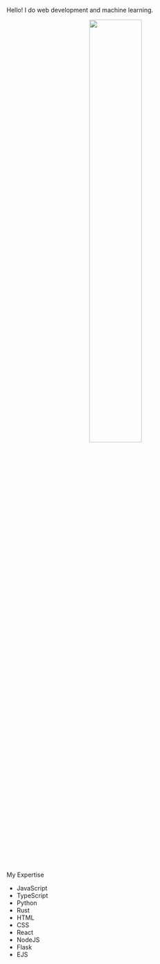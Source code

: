 Hello! I do web development and machine learning.

<div align="center">

<img src="https://user-images.githubusercontent.com/48334001/177019661-fcc320bf-8b32-4826-9724-9ac302d9d409.png" width=49% height=50%>

</div>

My Expertise
* JavaScript
* TypeScript
* Python
* Rust
* HTML
* CSS
* React
* NodeJS
* Flask
* EJS
